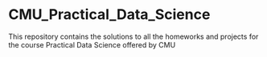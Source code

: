 # CMU_Practical_Data_Science
This repository contains the solutions to all the homeworks and projects for the course Practical Data Science offered by CMU
